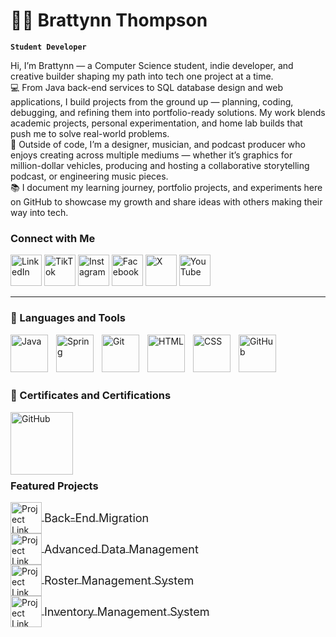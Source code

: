 # 🏄‍♂️ Brattynn Thompson

**`Student Developer`**

Hi, I’m Brattynn — a Computer Science student, indie developer, and creative builder shaping my path into tech one project at a time.\
💻 From Java back-end services to SQL database design and web applications, I build projects from the ground up — planning, coding, debugging, and refining them into portfolio-ready solutions. My work blends academic projects, personal experimentation, and home lab builds that push me to solve real-world problems.\
🎨 Outside of code, I’m a designer, musician, and podcast producer who enjoys creating across multiple mediums — whether it’s graphics for million-dollar vehicles, producing and hosting a collaborative storytelling podcast, or engineering music pieces.\
📚 I document my learning journey, portfolio projects, and experiments here on GitHub to showcase my growth and share ideas with others making their way into tech.

### Connect with Me
   <p align="left">
        <a href="https://www.linkedin.com/in/brattynn/" target="_blank">
  <img alt="LinkedIn" title="Connect with me on LinkedIn" width="50px" src="https://img.icons8.com/?size=100&id=44019&format=png&color=000000"/></a>
        <a href="https://www.tiktok.com/@brattynn" target="_blank">
  <img alt="TikTok" title="Connect with me on TikTok" width="50px" src="https://img.icons8.com/?size=100&id=KeTtCQ_b-ZiV&format=png&color=000000"/></a>
        <a href="https://www.instagram.com/brattynn/" target="_blank">
  <img alt="Instagram" title="Connect with me on Instagram" width="50px" src="https://img.icons8.com/?size=100&id=43625&format=png&color=000000"/></a>
        <a href="https://www.facebook.com/brattynn" target="_blank">
  <img alt="Facebook" title="Connect with me on Facebook" width="50px" src="https://img.icons8.com/?size=100&id=44003&format=png&color=000000"/></a>
        <a href="https://x.com/brattynn" target="_blank">
  <img alt="X" title="Connect with me on X" width="50px" src="https://img.icons8.com/?size=100&id=bG29Ckcdp6YP&format=png&color=000000"/></a>
        <a href="https://www.youtube.com/@NightOwlCS" target="_blank">
  <img alt="YouTube" title="Connect with me on YouTube" width="50px" src="https://img.icons8.com/?size=100&id=63852&format=png&color=000000"/></a>
   </p>

---

### 🧰 Languages and Tools

<img align="left" alt="Java" width="60px" style="padding-right:10px;" src="https://cdn.jsdelivr.net/gh/devicons/devicon/icons/java/java-original.svg"/>
<img align="left" alt="Spring" width="60px" style="padding-right:10px;" src="https://cdn.jsdelivr.net/gh/devicons/devicon/icons/spring/spring-original.svg" />

[//]: # (<img align="left" alt="TypeScript" width="30px" style="padding-right:10px;" src="https://cdn.jsdelivr.net/gh/devicons/devicon/icons/typescript/typescript-plain.svg" />)
[//]: # (<img align="left" alt="Angular" width="30px" style="padding-right:10px;" src="https://cdn.jsdelivr.net/gh/devicons/devicon/icons/angularjs/angularjs-plain.svg" />)
<img align="left" alt="Git" width="60px" style="padding-right:10px;" src="https://cdn.jsdelivr.net/gh/devicons/devicon/icons/git/git-original.svg" />

[//]: # (<img align="left" alt="Linux" width="30px" style="padding-right:10px;" src="https://cdn.jsdelivr.net/gh/devicons/devicon/icons/linux/linux-original.svg" />)
<img align="left" alt="HTML" width="60px" style="padding-right:10px;" src="https://cdn.jsdelivr.net/gh/devicons/devicon/icons/html5/html5-plain.svg" />
<img align="left" alt="CSS" width="60px" style="padding-right:10px;" src="https://cdn.jsdelivr.net/gh/devicons/devicon/icons/css3/css3-plain.svg" />

[//]: # (<img align="left" alt="JavaScript" width="30px" style="padding-right:10px;" src="https://cdn.jsdelivr.net/gh/devicons/devicon/icons/javascript/javascript-plain.svg" />)
[//]: # (<img align="left" alt="React" width="30px" style="padding-right:10px;" src="https://cdn.jsdelivr.net/gh/devicons/devicon/icons/react/react-original.svg" />)

[//]: # (<img align="left" alt="NodeJS" width="30px" style="padding-right:10px;" src="https://cdn.jsdelivr.net/gh/devicons/devicon/icons/nodejs/nodejs-original.svg" />)

[//]: # (<img align="left" alt="Python" width="30px" style="padding-right:10px;" src="https://cdn.jsdelivr.net/gh/devicons/devicon/icons/python/python-plain.svg" />)

[//]: # (<img align="left" alt="C++" width="30px" style="padding-right:10px;" src="https://cdn.jsdelivr.net/gh/devicons/devicon/icons/cplusplus/cplusplus-line.svg" />)
<img align="left" alt="GitHub" width="60px" style="padding-right:10px;" src="https://cdn.jsdelivr.net/gh/devicons/devicon/icons/github/github-original.svg" />

[//]: # (<img align="left" alt="Bash" width="30px" style="padding-right:10px;" src="https://cdn.jsdelivr.net/gh/devicons/devicon/icons/bash/bash-original.svg" />)
<br />

<br><br>

### 🧰 Certificates and Certifications
<img align="left" alt="GitHub" width="100px" style="padding-right:10px;" src="https://api.badgr.io/public/badges/A_NJvOaXRlSyRgeYW6mGHA/image" />

<br><br> 
<br><br>
<br>

### Featured Projects

<a href="https://github.com/brattynn/Back-End-Migration" target="_blank">
  <img alt="Project Link" title="Back End Migration Project" width="50px" 
       src="https://img.icons8.com/?size=100&id=WMvhDPZBJ9X2&format=png&color=000000" 
       style="vertical-align: middle;"/>
  <span style="vertical-align: middle; font-size: 18px;">Back-End Migration</span>
</a>

<br>

<a href="https://github.com/brattynn/Advanced-Data-Management-Project" target="_blank">
  <img alt="Project Link" title="Data Management Project" width="50px" 
       src="https://img.icons8.com/?size=100&id=ByCcJFjqrzw8&format=png&color=000000" 
       style="vertical-align: middle;"/>
  <span style="vertical-align: middle; font-size: 18px;">Advanced Data Management</span>
</a>

<br>

<a href="https://github.com/brattynn/Roster-Management-System" target="_blank">
  <img alt="Project Link" title="Roster Management System" width="50px" 
       src="https://img.icons8.com/?size=100&id=2T6TKY6whzgV&format=png&color=000000" 
       style="vertical-align: middle;"/>
  <span style="vertical-align: middle; font-size: 18px;">Roster Management System</span>
</a>

<br>

<a href="https://github.com/brattynn/Spring-Inventory-Management-System" target="_blank">
  <img alt="Project Link" title="Inventory Management System" width="50px" 
       src="https://img.icons8.com/?size=100&id=X-WB1cntO5xU&format=png&color=000000" 
       style="vertical-align: middle;"/>
  <span style="vertical-align: middle; font-size: 18px;">Inventory Management System</span>
</a>
